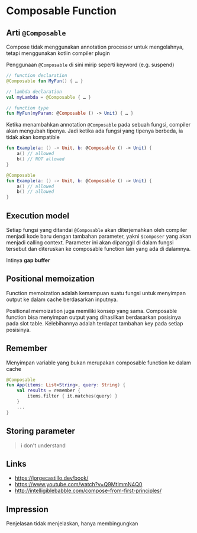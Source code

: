 # Composable Function

## Arti `@Composable`

Compose tidak menggunakan annotation processor untuk mengolahnya, tetapi menggunakan kotlin compiler plugin

Penggunaan `@Composable` di sini mirip seperti keyword (e.g. suspend)

```kotlin
// function declaration
@Composable fun MyFun() { … }

// lambda declaration
val myLambda = @Composable { … }

// function type
fun MyFun(myParam: @Composable () -> Unit) { … }
```

Ketika menambahkan annotation `@Composable` pada sebuah fungsi, compiler akan mengubah tipenya. Jadi ketika ada fungsi yang tipenya berbeda, ia tidak akan kompatible

```kotlin
fun Example(a: () -> Unit, b: @Composable () -> Unit) {
    a() // allowed
    b() // NOT allowed
}

@Composable
fun Example(a: () -> Unit, b: @Composable () -> Unit) {
    a() // allowed
    b() // allowed
}
```

## Execution model

Setiap fungsi yang ditandai `@Composable` akan diterjemahkan oleh compiler menjadi kode baru dengan tambahan parameter, yakni `$composer` yang akan menjadi calling context. Parameter ini akan dipanggil di dalam fungsi tersebut dan diteruskan ke composable function lain yang ada di dalamnya.

Intinya **gap buffer**

## Positional memoization

Function memoization adalah kemampuan suatu fungsi untuk menyimpan output ke dalam cache berdasarkan inputnya.

Positional memoization juga memiliki konsep yang sama. Composable function bisa menyimpan output yang dihasilkan berdasarkan posisinya pada slot table. Kelebihannya adalah terdapat tambahan key pada setiap posisinya.

## Remember

Menyimpan variable yang bukan merupakan composable function ke dalam cache

```kotlin
@Composable
fun App(items: List<String>, query: String) {
    val results = remember {
        items.filter { it.matches(query) }
    }
    ...
}
```

## Storing parameter

> i don't understand

## Links

- https://jorgecastillo.dev/book/
- https://www.youtube.com/watch?v=Q9MtlmmN4Q0
- http://intelligiblebabble.com/compose-from-first-principles/

## Impression

Penjelasan tidak menjelaskan, hanya membingungkan
